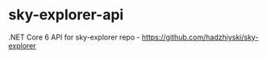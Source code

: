 # sky-explorer-api
.NET Core 6 API for sky-explorer repo - https://github.com/hadzhiyski/sky-explorer

